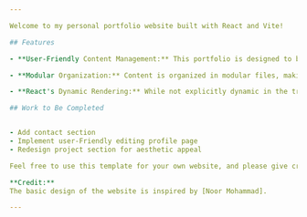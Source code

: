 ```yaml
---

Welcome to my personal portfolio website built with React and Vite!

## Features

- **User-Friendly Content Management:** This portfolio is designed to be highly user-friendly when it comes to updating content. The use of separate data files, such as `skilldata.jsx`, allows for effortless content management without the need to delve into the core codebase.

- **Modular Organization:** Content is organized in modular files, making it easy to locate and update specific sections. This modular approach enhances maintainability and simplifies the process of adding or modifying content.

- **React's Dynamic Rendering:** While not explicitly dynamic in the traditional sense, this portfolio leverages React's capabilities for dynamic content rendering. Components are designed to dynamically display content from separate data files, offering flexibility and ease of customization.

## Work to Be Completed 


- Add contact section
- Implement user-Friendly editing profile page
- Redesign project section for aesthetic appeal

Feel free to use this template for your own website, and please give credit if you do.

**Credit:**
The basic design of the website is inspired by [Noor Mohammad].

---
```

